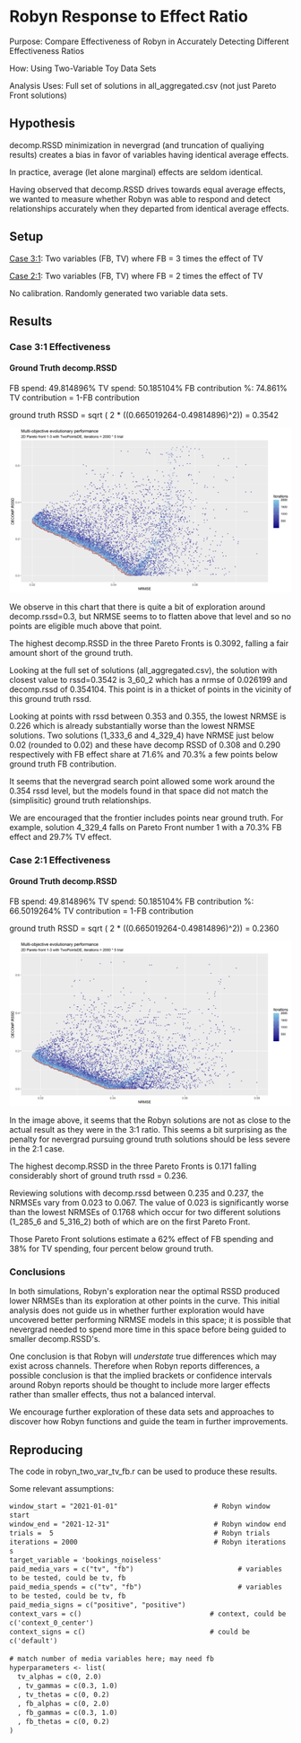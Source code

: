 # Robyn Response to Effect Ratio

Purpose: Compare Effectiveness of Robyn in Accurately Detecting Different Effectiveness Ratios

How: Using Two-Variable Toy Data Sets

Analysis Uses: Full set of solutions in all_aggregated.csv (not just Pareto Front solutions)

## Hypothesis

decomp.RSSD minimization in nevergrad (and truncation of qualiying results) creates a bias
in favor of variables having identical average effects.

In practice, average (let alone marginal) effects are seldom identical.  

Having observed that decomp.RSSD drives towards equal average effects, we wanted to measure
whether Robyn was able to respond and detect relationships accurately when they departed from
identical average effects.

## Setup

[Case 3:1](robyn_output/2022-01-28_18.52_init): Two variables (FB, TV) where FB = 3 times the effect of TV

[Case 2:1](robyn_output/2022-01-31_16.15_init): Two variables (FB, TV) where FB = 2 times the effect of TV

No calibration.  Randomly generated two variable data sets.

## Results

### Case 3:1 Effectiveness

#### Ground Truth decomp.RSSD

FB spend: 49.814896%
TV spend: 50.185104%
FB contribution %: 74.861%
TV contribution = 1-FB contribution

ground truth RSSD = sqrt ( 2 * ((0.665019264-0.49814896)^2)) = 0.3542

![Pareto Front Case 1](robyn_output/2022-01-28_18.52_init/pareto_front.png)

We observe in this chart that there is quite a bit of exploration around decomp.rssd=0.3, but NRMSE seems to
to flatten above that level and so no points are eligible much above that point.

The highest decomp.RSSD in the three Pareto Fronts is 0.3092, falling a fair amount short of the
ground truth.

Looking at the full set of solutions (all_aggregated.csv), the solution with closest value to rssd=0.3542 is 
3_60_2 which has a nrmse of 0.026199 and decomp.rssd of 0.354104.  This point is in a thicket
of points in the vicinity of this ground truth rssd.

Looking at points with rssd between 0.353 and 0.355, the lowest NRMSE is 0.226 which is already 
substantially worse than the lowest NRMSE solutions.  Two solutions (1_333_6 and 4_329_4) have
NRMSE just below 0.02 (rounded to 0.02) and these have decomp RSSD of 0.308 and 0.290 respectively
with FB effect share at 71.6% and 70.3% a few points below ground truth FB contribution.

It seems that the nevergrad search point allowed some work around the 0.354 rssd level, but the
models found in that space did not match the (simplisitic) ground truth relationships.  

We are encouraged that the frontier includes points near ground truth.  For example, 
solution 4_329_4 falls on Pareto Front number 1 with a 70.3% FB effect and 29.7% TV effect.


### Case 2:1 Effectiveness

#### Ground Truth decomp.RSSD

FB spend: 49.814896%
TV spend: 50.185104%
FB contribution %: 66.5019264%
TV contribution = 1-FB contribution

ground truth RSSD = sqrt ( 2 * ((0.665019264-0.49814896)^2)) = 0.2360

![Pareto Front Case 2](robyn_output/2022-01-31_16.15_init/pareto_front.png)

In the image above, it seems that the Robyn solutions are not as close to the actual result
as they were in the 3:1 ratio.  This seems a bit surprising as the penalty for nevergrad
pursuing ground truth solutions should be less severe in the 2:1 case.

The highest decomp.RSSD in the three Pareto Fronts is 0.171 falling considerably short of 
ground truth rssd = 0.236.

Reviewing solutions with decomp.rssd between 0.235 and 0.237, the NRMSEs vary from 0.023 to 0.067.
The value of 0.023 is significantly worse than the lowest NRMSEs of 0.1768 which occur for two
different solutions (1_285_6 and 5_316_2) both of which are on the first Pareto Front.

Those Pareto Front solutions estimate a 62% effect of FB spending and 38% for TV spending,
four percent below ground truth.

### Conclusions

In both simulations, Robyn's exploration near the optimal RSSD produced lower NRMSEs than
its exploration at other points in the curve.  This initial analysis does not guide us in 
whether further exploration would have uncovered better performing NRMSE models in this space; it
is possible that nevergrad needed to spend more time in this space before being guided to
smaller decomp.RSSD's.

One conclusion is that Robyn will *understate* true differences which may exist across channels.
Therefore when Robyn reports differences, a possible conclusion is that the implied 
brackets or confidence intervals around Robyn reports should be thought to include more larger
effects rather than smaller effects, thus not a balanced interval.

We encourage further exploration of these data sets and approaches to discover how Robyn functions
and guide the team in further improvements.



## Reproducing

The code in robyn_two_var_tv_fb.r can be used to produce these results.

Some relevant assumptions:
```angular2html
window_start = "2021-01-01"                        # Robyn window start
window_end = "2021-12-31"                          # Robyn window end
trials =  5                                        # Robyn trials
iterations = 2000                                  # Robyn iterations
s
target_variable = 'bookings_noiseless'
paid_media_vars = c("tv", "fb")                          # variables to be tested, could be tv, fb
paid_media_spends = c("tv", "fb")                        # variables to be tested, could be tv, fb
paid_media_signs = c("positive", "positive")
context_vars = c()                                # context, could be c('context_0_center')
context_signs = c()                               # could be c('default')

# match number of media variables here; may need fb
hyperparameters <- list(
  tv_alphas = c(0, 2.0)  
  , tv_gammas = c(0.3, 1.0)
  , tv_thetas = c(0, 0.2) 
  , fb_alphas = c(0, 2.0)
  , fb_gammas = c(0.3, 1.0)
  , fb_thetas = c(0, 0.2)
)

```




